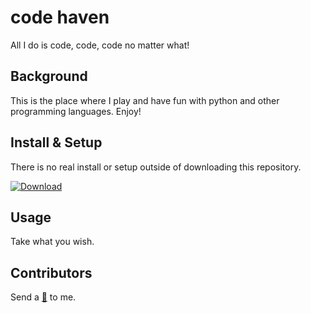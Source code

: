 code haven
=============

<!-- ![banner]() -->
<!-- ![badge]() -->
<!-- ![badge]() -->
All I do is code, code, code no matter what!

Background
----------

This is the place where I play and have fun with python and other programming languages. Enjoy!

Install & Setup
---------------

There is no real install or setup outside of downloading this repository.


[![Download](https://img.shields.io/badge/download-zip-green.svg?style=flat)](https://github.com/sdhutchins/code-haven/archive/master.zip)

Usage
-----

Take what you wish.

Contributors
-------------

Send a [:email:](mailto:shaurita.d.hutchins@gmail.com) to me.
